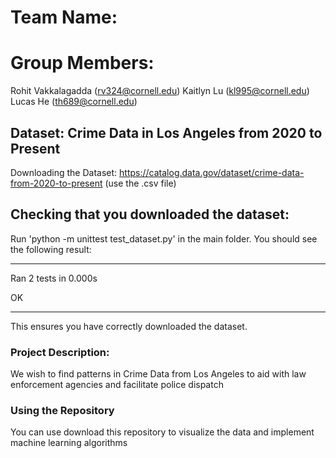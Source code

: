 # Team Name: 

# Group Members: 
Rohit Vakkalagadda (rv324@cornell.edu)
Kaitlyn Lu (kl995@cornell.edu)
Lucas He (th689@cornell.edu)

## Dataset: Crime Data in Los Angeles from 2020 to Present
Downloading the Dataset: https://catalog.data.gov/dataset/crime-data-from-2020-to-present (use the .csv file) 

## Checking that you downloaded the dataset: 
Run 'python -m unittest test_dataset.py' in the main folder. You should see the following result: 

----------------------------------------------------------------------
Ran 2 tests in 0.000s

OK

----------------------------------------------------------------------

This ensures you have correctly downloaded the dataset.

### Project Description: 

We wish to find patterns in Crime Data from Los Angeles to aid with law enforcement agencies and facilitate police dispatch

### Using the Repository

You can use download this repository to visualize the data and implement machine learning algorithms



